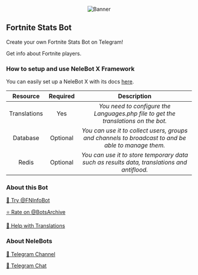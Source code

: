 <p align="center"> 
    <img src="https://telegra.ph/file/4436faf4b9ccdc6f8ee07.jpg" alt="Banner" /> 
</p>

## Fortnite Stats Bot

Create your own Fortnite Stats Bot on Telegram!

Get info about Fortnite players.

### How to setup and use NeleBot X Framework

You can easily set up a NeleBot X with its docs [here](https://neleb54gold.github.io/NeleBotX/).

| Resource     | Required | Description |
| :----------: | :------: | :----------:|
| Translations | Yes      | _You need to configure the Languages.php file to get the translations on the bot._ |
| Database     | Optional | _You can use it to collect users, groups and channels to broadcast to and be able to manage them._ |
| Redis        | Optional | _You can use it to store temporary data such as results data, translations and antiflood._ |

### About this Bot

[🤖 Try @FNInfoBot](https://t.me/FNInfoBot)

[⭐️ Rate on @BotsArchive](https://t.me/BotsArchive/111)

[📲 Help with Translations](https://nelebots.oneskyapp.com/collaboration/translate/project/project/171653/)

### About NeleBots

[📢 Telegram Channel](https://t.me/NeleBots)

[👥 Telegram Chat](https://t.me/NeleBotsChat)
